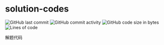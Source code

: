# solution-codes

![GitHub last commit](https://img.shields.io/github/last-commit/StableAgOH/solved-problems?style=plastic)
![GitHub commit activity](https://img.shields.io/github/commit-activity/m/StableAgOH/solved-problems?style=plastic)
![GitHub code size in bytes](https://img.shields.io/github/languages/code-size/StableAgOH/solved-problems?style=plastic)
![Lines of code](https://img.shields.io/tokei/lines/github/StableAgOH/solved-problems?style=plastic)

解题代码
